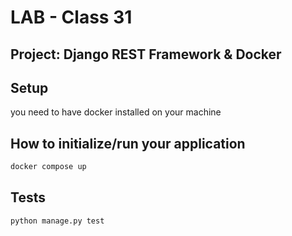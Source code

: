 
# LAB - Class 31

## Project: Django REST Framework & Docker



## Setup

you need to have docker installed on your machine

## How to initialize/run your application

```bash
docker compose up
```

## Tests

```bash
python manage.py test
```
